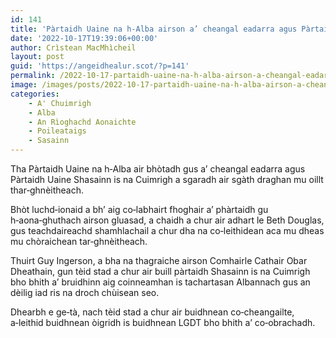 ```yaml
---
id: 141
title: 'Pàrtaidh Uaine na h-Alba airson a’ cheangal eadarra agus Pàrtaidh Uaine Shasainn is na Cuimrigh a sgaradh'
date: '2022-10-17T19:39:06+00:00'
author: Crìstean MacMhìcheil
layout: post
guid: 'https://angeidhealur.scot/?p=141'
permalink: /2022-10-17-partaidh-uaine-na-h-alba-airson-a-cheangal-eadarra-agus-partaidh-uaine-shasainn-is-na-cuimrigh-a-sgaradh/
image: /images/posts/2022-10-17-partaidh-uaine-na-h-alba-airson-a-cheangal-eadarra-agus-partaidh-shasainn-is-na-cuimrigh-a-sgaradh.webp
categories:
    - A' Chuimrigh
    - Alba
    - An Rìoghachd Aonaichte
    - Poileataigs
    - Sasainn
---
```


Tha Pàrtaidh Uaine na h‑Alba air bhòtadh gus a’ cheangal eadarra agus Pàrtaidh Uaine Shasainn is na Cuimrigh a sgaradh air sgàth draghan mu oillt thar‑ghnèitheach.

Bhòt luchd‑ionaid a bh’ aig co‑labhairt fhoghair a’ phàrtaidh gu h‑aona‑ghuthach airson gluasad, a chaidh a chur air adhart le Beth Douglas, gus teachdaireachd shamhlachail a chur dha na co‑leithidean aca mu dheas mu chòraichean tar‑ghnèitheach.

Thuirt Guy Ingerson, a bha na thagraiche airson Comhairle Cathair Obar Dheathain, gun tèid stad a chur air buill pàrtaidh Shasainn is na Cuimrigh bho bhith a’ bruidhinn aig coinneamhan is tachartasan Albannach gus an dèilig iad ris na droch chùisean seo.

Dhearbh e ge‑tà, nach tèid stad a chur air buidhnean co‑cheangailte, a‑leithid buidhnean òigridh is buidhnean LGDT bho bhith a’ co‑obrachadh.
